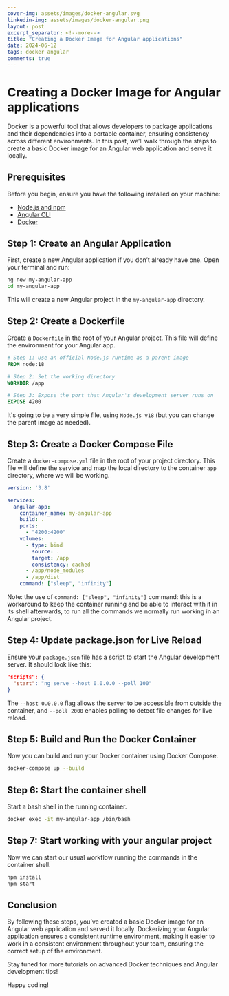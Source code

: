 ```yaml
---
cover-img: assets/images/docker-angular.svg
linkedin-img: assets/images/docker-angular.png
layout: post
excerpt_separator: <!--more-->
title: "Creating a Docker Image for Angular applications"
date: 2024-06-12
tags: docker angular
comments: true
---
```


# Creating a Docker Image for Angular applications

Docker is a powerful tool that allows developers to package applications and their dependencies into a portable container<!--more-->, ensuring consistency across different environments.
 In this post, we’ll walk through the steps to create a basic Docker image for an Angular web application and serve it locally.

## Prerequisites

Before you begin, ensure you have the following installed on your machine:

- [Node.js and npm](https://nodejs.org/en/download/package-manager)
- [Angular CLI](https://v17.angular.io/cli#installing-angular-cli)
- [Docker](https://www.docker.com/products/docker-desktop/)

## Step 1: Create an Angular Application

First, create a new Angular application if you don’t already have one. Open your terminal and run:

```bash
ng new my-angular-app
cd my-angular-app
```

This will create a new Angular project in the `my-angular-app` directory.

## Step 2: Create a Dockerfile

Create a `Dockerfile` in the root of your Angular project. This file will define the environment for your Angular app.

```dockerfile
# Step 1: Use an official Node.js runtime as a parent image
FROM node:18

# Step 2: Set the working directory
WORKDIR /app

# Step 3: Expose the port that Angular's development server runs on
EXPOSE 4200

```

It's going to be a very simple file, using `Node.js v18` (but you can change the parent image as needed).

## Step 3: Create a Docker Compose File

Create a `docker-compose.yml` file in the root of your project directory. This file will define the service and map the local directory to the container `app` directory, where we will be working.

```yaml
version: '3.8'

services:
  angular-app:
    container_name: my-angular-app
    build: .
    ports:
      - "4200:4200"
    volumes:
      - type: bind
        source: .
        target: /app
        consistency: cached
      - /app/node_modules
      - /app/dist
    command: ["sleep", "infinity"]
```

Note: the use of `command: ["sleep", "infinity"]` command: this is a workaround to keep the container running and be able to interact with it in its shell afterwards, to run all the commands we normally run working in an Angular project.

## Step 4: Update package.json for Live Reload

Ensure your `package.json` file has a script to start the Angular development server. It should look like this:

```json
"scripts": {
  "start": "ng serve --host 0.0.0.0 --poll 100"
}
```

The `--host 0.0.0.0` flag allows the server to be accessible from outside the container, and `--poll 2000` enables polling to detect file changes for live reload.

## Step 5: Build and Run the Docker Container

Now you can build and run your Docker container using Docker Compose.

```bash
docker-compose up --build
```

## Step 6: Start the container shell

Start a bash shell in the running container.

```bash
docker exec -it my-angular-app /bin/bash
```

## Step 7: Start working with your angular project

Now we can start our usual workflow running the commands in the container shell.

```bash
npm install
npm start
```

## Conclusion

By following these steps, you’ve created a basic Docker image for an Angular web application and served it locally. Dockerizing your Angular application ensures a consistent runtime environment, making it easier to work in a consistent environment throughout your team, ensuring the correct setup of the environment.

Stay tuned for more tutorials on advanced Docker techniques and Angular development tips!

Happy coding!
